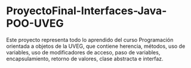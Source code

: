 # ProyectoFinal-Interfaces-Java-POO-UVEG
Este proyecto representa todo lo aprendido del curso Programación orientada a objetos de la UVEG, que contiene herencia, métodos, uso de variables, uso de modificadores de acceso, paso de variables, encapsulamiento, retorno de valores, clase abstracta e interfaz.
